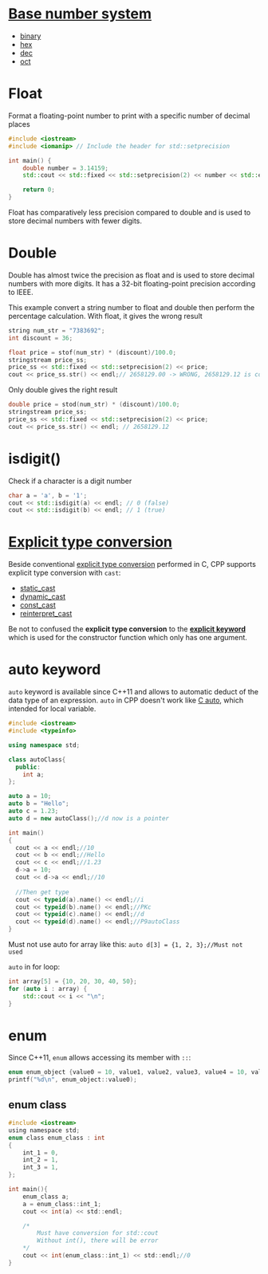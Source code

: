 # [Base number system](Base%20number%20system.md)

* [binary](Base%20number%20system.md#binary)
* [hex](Base%20number%20system.md#hex)
* [dec](Base%20number%20system.md#dec)
* [oct](Base%20number%20system.md#oct)
# Float
Format a floating-point number to print with a specific number of decimal places
```cpp
#include <iostream>
#include <iomanip> // Include the header for std::setprecision

int main() {
    double number = 3.14159;
    std::cout << std::fixed << std::setprecision(2) << number << std::endl;// 3.14

    return 0;
}
```
Float has comparatively less precision compared to double and is used to store decimal numbers with fewer digits.
# Double 
Double has almost twice the precision as float and is used to store decimal numbers with more digits. It has a 32-bit floating-point precision according to IEEE.

This example convert a string number to float and double then perform the percentage calculation. With float, it gives the wrong result
```cpp
string num_str = "7383692";
int discount = 36;

float price = stof(num_str) * (discount)/100.0;
stringstream price_ss;
price_ss << std::fixed << std::setprecision(2) << price;
cout << price_ss.str() << endl;// 2658129.00 -> WRONG, 2658129.12 is correct
```
Only double gives the right result
```cpp
double price = stod(num_str) * (discount)/100.0;
stringstream price_ss;
price_ss << std::fixed << std::setprecision(2) << price;
cout << price_ss.str() << endl; // 2658129.12
```
# isdigit()
Check if a character is a digit number
```cpp
char a = 'a', b = '1';
cout << std::isdigit(a) << endl; // 0 (false)
cout << std::isdigit(b) << endl; // 1 (true)
```
# [Explicit type conversion](Explicit%20type%20conversion.md)
Beside conventional [explicit type conversion](https://github.com/TranPhucVinh/C/blob/master/Introduction/Data%20type/Type%20conversion.md#explicit-type-conversion) performed in C, CPP supports explicit type conversion with ``cast``:

* [static_cast](Explicit%20type%20conversion.md#static_cast)
* [dynamic_cast](Explicit%20type%20conversion.md#dynamic_cast)
* [const_cast](Explicit%20type%20conversion.md#const_cast)
* [reinterpret_cast](Explicit%20type%20conversion.md#reinterpret_cast)

Be not to confused the **explicit type conversion** to the **[explicit keyword](https://github.com/TranPhucVinh/Cplusplus/blob/master/Object-oriented%20programming/Constructor%20and%20destructor/Constructor.md#implicit-conversion-and-explicit-keyword)** which is used for the constructor function which only has one argument.
# auto keyword

``auto`` keyword is available since C++11 and allows to automatic deduct of the data type of an expression. ``auto`` in CPP doesn't work like [C auto](https://github.com/TranPhucVinh/C/tree/master/Introduction/Keywords#auto), which intended for local variable.

```cpp
#include <iostream>
#include <typeinfo>

using namespace std;

class autoClass{
  public:
    int a;
};

auto a = 10;
auto b = "Hello";
auto c = 1.23;
auto d = new autoClass();//d now is a pointer

int main()
{
  cout << a << endl;//10
  cout << b << endl;//Hello
  cout << c << endl;//1.23
  d->a = 10;
  cout << d->a << endl;//10
  
  //Then get type
  cout << typeid(a).name() << endl;//i
  cout << typeid(b).name() << endl;//PKc
  cout << typeid(c).name() << endl;//d
  cout << typeid(d).name() << endl;//P9autoClass
}
```

Must not use auto for array like this: ``auto d[3] = {1, 2, 3};//Must not used``

``auto`` in for loop:

```cpp
int array[5] = {10, 20, 30, 40, 50};
for (auto i : array) {
    std::cout << i << "\n";
}
```
# enum

Since C++11, ``enum`` allows accessing its member with ``::``:

```c
enum enum_object {value0 = 10, value1, value2, value3, value4 = 10, value5 = 16, value6};
printf("%d\n", enum_object::value0);
```
## enum class

```c
#include <iostream>
using namespace std;
enum class enum_class : int
{
    int_1 = 0,
    int_2 = 1,
    int_3 = 1,
};

int main(){
    enum_class a;
    a = enum_class::int_1; 
    cout << int(a) << std::endl;

    /*  
        Must have conversion for std::cout
        Without int(), there will be error
    */
    cout << int(enum_class::int_1) << std::endl;//0
}
```
